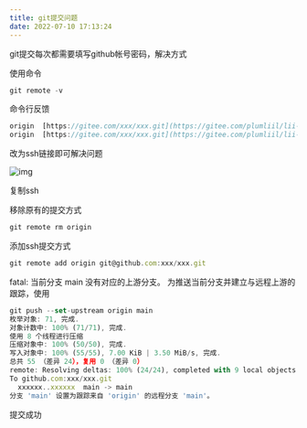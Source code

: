 ```yaml
---
title: git提交问题
date: 2022-07-10 17:13:24
---
```



git提交每次都需要填写github帐号密码，解决方式

使用命令

```JavaScript
git remote -v
```

命令行反馈

```JavaScript
origin  [https://gitee.com/xxx/xxx.git](https://gitee.com/plumliil/lii-ui.git) (fetch)
origin  [https://gitee.com/xxx/xxx.git](https://gitee.com/plumliil/lii-ui.git) (push)
```

改为ssh链接即可解决问题

![img](https://secure2.wostatic.cn/static/jKDa6zRG1ELwvXP33djZ7R/%E6%88%AA%E5%9B%BE_%E9%80%89%E6%8B%A9%E5%8C%BA%E5%9F%9F_20220707144535.png)

复制ssh

移除原有的提交方式

```JavaScript
git remote rm origin
```

添加ssh提交方式

```JavaScript
git remote add origin git@github.com:xxx/xxx.git
```

fatal: 当前分支 main 没有对应的上游分支。 为推送当前分支并建立与远程上游的跟踪，使用

```JavaScript
git push --set-upstream origin main
枚举对象: 71, 完成.
对象计数中: 100% (71/71), 完成.
使用 8 个线程进行压缩
压缩对象中: 100% (50/50), 完成.
写入对象中: 100% (55/55), 7.00 KiB | 3.50 MiB/s, 完成.
总共 55 （差异 24），复用 0 （差异 0）
remote: Resolving deltas: 100% (24/24), completed with 9 local objects.
To github.com:xxx/xxx.git
  xxxxxx..xxxxxx  main -> main
分支 'main' 设置为跟踪来自 'origin' 的远程分支 'main'。
```

提交成功
